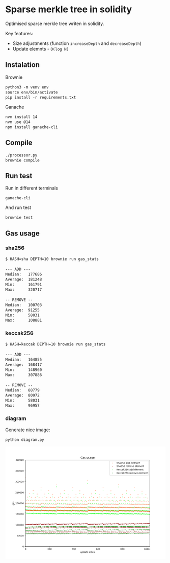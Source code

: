 # Sparse merkle tree in solidity

Optimised sparse merkle tree writen in solidity.

Key features:
- Size adjustments (function `increaseDepth` and `decreaseDepth`)
- Update elemnts - `O(log N)`

## Instalation

Brownie

```
python3 -m venv env
source env/bin/activate
pip install -r requirements.txt
```

Ganache

```
nvm install 14
nvm use @14
npm install ganache-cli
```

## Compile

```
./processor.py
brownie compile
```

## Run test

Run in different terminals

```
ganache-cli
```

And run test

```
brownie test
```

## Gas usage

### sha256

```
$ HASH=sha DEPTH=10 brownie run gas_stats

--- ADD ---
Median:   177686
Average:  181248
Min:      161791
Max:      320717

-- REMOVE --
Median:   100703
Average:  91255
Min:      58031
Max:      108881
```

### keccak256

```
$ HASH=keccak DEPTH=10 brownie run gas_stats

--- ADD ---
Median:   164855
Average:  168417
Min:      148960
Max:      307886

-- REMOVE --
Median:   88779
Average:  80972
Min:      58031
Max:      96957
```

### diagram

Generate nice image:

```
python diagram.py
```

![Gas usage](./plot.png)
